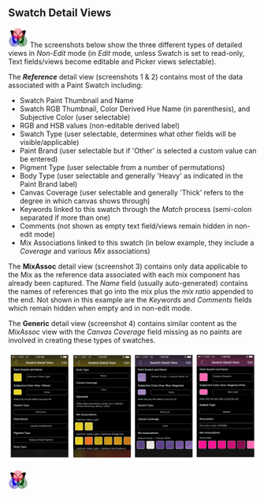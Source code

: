 ## Swatch Detail Views
 
[![RGButterfly Logo](images/RGButterfly_Logo.png)](https://spineo.github.io/RGButterflyDocs/) The screenshots below show the three different types of detailed views in _Non-Edit_ mode (in _Edit_ mode, unless Swatch is set to read-only, Text fields/views become editable and Picker views selectable).

The ___Reference___ detail view (screenshots 1 & 2) contains most of the data associated with a Paint Swatch including:
* Swatch Paint Thumbnail and Name
* Swatch RGB Thumbnail, Color Derived Hue Name (in parenthesis), and Subjective Color (user selectable)
* RGB and HSB values (non-editable derived label)
* Swatch Type (user selectable, determines what other fields will be visible/applicable)
* Paint Brand (user selectable but if 'Other' is selected a custom value can be entered)
* Pigment Type (user selectable from a number of permutations)
* Body Type (user selectable and generally 'Heavy' as indicated in the Paint Brand label)
* Canvas Coverage (user selectable and generally 'Thick' refers to the degree in which canvas shows through)
* Keywords linked to this swatch through the _Match_ process (semi-colon separated if more than one)
* Comments (not shown as empty text field/views remain hidden in non-edit mode)
* Mix Associations linked to this swatch (in below example, they include a _Coverage_ and various _Mix_ associations)

The __MixAssoc__ detail view (screenshot 3) contains only data applicable to the Mix as the reference data associated with each mix component has already been captured. The _Name_ field (usually auto-generated) contains the names of references that go into the mix plus the _mix ratio_ appended to the end. Not shown in this example are the _Keywords_ and _Comments_ fields which remain hidden when empty and in non-edit mode.

The __Generic__ detail view (screenshot 4) contains similar content as the _MixAssoc_ view with the _Canvas Coverage_ field missing as no paints are involved in creating these types of swatches.

![Swatch Detail Types](images/SwatchDetailTypes.jpg)

[![RGButterfly Logo](images/RGButterfly_Logo.png)](https://spineo.github.io/RGButterflyDocs/)
